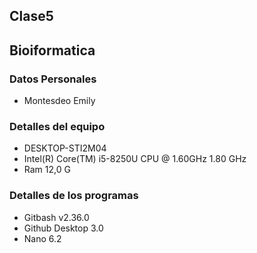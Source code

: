 ## Clase5
## Bioiformatica 
### Datos Personales
- Montesdeo Emily  
### Detalles del equipo
- DESKTOP-STI2M04
- Intel(R) Core(TM) i5-8250U CPU @ 1.60GHz   1.80 GHz
- Ram 12,0 G
### Detalles de los programas 
- Gitbash v2.36.0
- Github Desktop 3.0
- Nano 6.2
